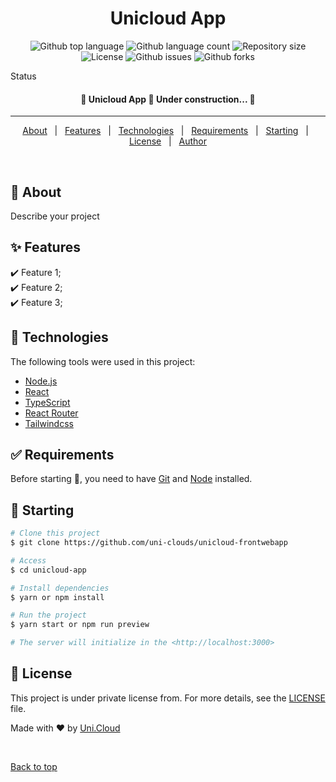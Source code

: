  <!-- <div align="center" id="top"> 
  <img src="./.github/app.gif" alt="Unicloud App" />

&#xa0;

 <a href="https://unicloudapp.netlify.app">Demo</a> 
</div>
-->
<h1 align="center">Unicloud App</h1>

<p align="center">
  <img alt="Github top language" src="https://img.shields.io/github/languages/top/uni-clouds/unicloud-frontwebapp?color=7604FF">
  <img alt="Github language count" src="https://img.shields.io/github/languages/count/uni-clouds/unicloud-frontwebapp?color=7604FF">
  <img alt="Repository size" src="https://img.shields.io/github/repo-size/uni-clouds/unicloud-frontwebapp?color=7604FF">
  <img alt="License" src="https://img.shields.io/github/license/uni-clouds/unicloud-frontwebapp?color=7604FF">
<img alt="Github issues" src="https://img.shields.io/github/issues/uni-clouds/unicloud-frontwebapp?color=7604FF" />
<img alt="Github forks" src="https://img.shields.io/github/forks/uni-clouds/unicloud-frontwebapp?color=7604FF" />

</p>

Status

<h4 align="center">
	🚧  Unicloud App 🚀 Under construction...  🚧
</h4>

<hr>

<p align="center">
  <a href="#dart-about">About</a> &#xa0; | &#xa0; 
  <a href="#sparkles-features">Features</a> &#xa0; | &#xa0;
  <a href="#rocket-technologies">Technologies</a> &#xa0; | &#xa0;
  <a href="#white_check_mark-requirements">Requirements</a> &#xa0; | &#xa0;
  <a href="#checkered_flag-starting">Starting</a> &#xa0; | &#xa0;
  <a href="#memo-license">License</a> &#xa0; | &#xa0;
  <a href="https://github.com/uni-clouds" target="_blank">Author</a>
</p>

<br>

## :dart: About

Describe your project

## :sparkles: Features

:heavy_check_mark: Feature 1;\
:heavy_check_mark: Feature 2;\
:heavy_check_mark: Feature 3;

## :rocket: Technologies

The following tools were used in this project:

- [Node.js](https://nodejs.org/en/)
- [React](https://pt-br.reactjs.org/)
- [TypeScript](https://www.typescriptlang.org/)
- [React Router](https://v5.reactrouter.com/web/guides/quick-start)
- [Tailwindcss](https://tailwindcss.com)

## :white_check_mark: Requirements

Before starting :checkered_flag:, you need to have [Git](https://git-scm.com) and [Node](https://nodejs.org/en/) installed.

## :checkered_flag: Starting

```zsh
# Clone this project
$ git clone https://github.com/uni-clouds/unicloud-frontwebapp

# Access
$ cd unicloud-app

# Install dependencies
$ yarn or npm install

# Run the project
$ yarn start or npm run preview

# The server will initialize in the <http://localhost:3000>
```

## :memo: License

This project is under private license from. For more details, see the [LICENSE](LICENSE.md) file.

Made with :heart: by <a href="https://github.com/uni-clouds" target="_blank">Uni.Cloud</a>

&#xa0;

<a href="#top">Back to top</a>
